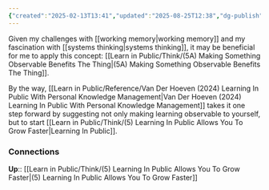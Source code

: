 ```yaml
---
{"created":"2025-02-13T13:41","updated":"2025-08-25T12:38","dg-publish":true,"dg-permalink":"think/5b","id":"5b","dg-path":"Think/(5B) I Will Make My Own Learning Observable And Public.md","permalink":"/think/5b/","dgPassFrontmatter":true,"noteIcon":"1"}
---
```


Given my challenges with [[working memory\|working memory]] and my fascination with [[systems thinking\|systems thinking]], it may be beneficial for me to apply this concept: [[Learn in Public/Think/(5A) Making Something Observable Benefits The Thing\|(5A) Making Something Observable Benefits The Thing]]. 

By the way, [[Learn in Public/Reference/Van Der Hoeven (2024) Learning In Public With Personal Knowledge Management\|Van Der Hoeven (2024) Learning In Public With Personal Knowledge Management]] takes it one step forward by suggesting not only making learning observable to yourself, but to start [[Learn in Public/Think/(5) Learning In Public Allows You To Grow Faster\|Learning In Public]]. 

### Connections 
**Up**:: [[Learn in Public/Think/(5) Learning In Public Allows You To Grow Faster\|(5) Learning In Public Allows You To Grow Faster]]